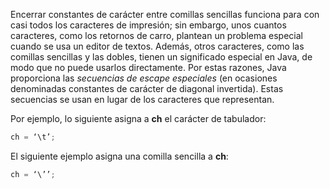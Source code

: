 Encerrar constantes de carácter entre comillas sencillas funciona para con casi todos los caracteres de impresión; sin embargo, unos cuantos caracteres, como los retornos de carro, plantean un problema especial cuando se usa un editor de textos. Además, otros caracteres, como las comillas sencillas y las dobles, tienen un significado especial en Java, de modo que no puede usarlos directamente. Por estas razones, Java proporciona las _secuencias de escape especiales_ (en ocasiones denominadas constantes de carácter de diagonal invertida). Estas secuencias se usan en lugar de los caracteres que representan.

Por ejemplo, lo siguiente asigna a **ch** el carácter de tabulador:

```java
ch = ‘\t’;
```

El siguiente ejemplo asigna una comilla sencilla a **ch**:

```java
ch = ‘\’’;
```